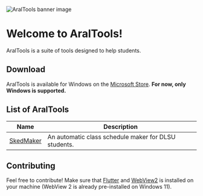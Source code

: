 <!--
 Copyright (C) 2023 Tudlang
 
 This file is part of AralTools.
 
 AralTools is free software: you can redistribute it and/or modify
 it under the terms of the GNU General Public License as published by
 the Free Software Foundation, either version 3 of the License, or
 (at your option) any later version.
 
 AralTools is distributed in the hope that it will be useful,
 but WITHOUT ANY WARRANTY; without even the implied warranty of
 MERCHANTABILITY or FITNESS FOR A PARTICULAR PURPOSE.  See the
 GNU General Public License for more details.
 
 You should have received a copy of the GNU General Public License
 along with AralTools.  If not, see <http://www.gnu.org/licenses/>.
-->
![AralTools banner image](https://github.com/tudlang/araltools/assets/69418786/7ccf6eb2-152b-468b-8f62-578360a73a28)
# Welcome to AralTools!
AralTools is a suite of tools designed to help students.

## Download
AralTools is available for Windows on the [Microsoft Store](https://www.microsoft.com/store/apps/9P7HM10PL0ZJ).
**For now, only Windows is supported.**

## List of AralTools
| Name | Description |
| --- | --- |
| [SkedMaker](./lib/araltools/skedmaker) | An automatic class schedule maker for DLSU students. |

## Contributing
Feel free to contribute! Make sure that [Flutter](https://flutter.dev) and [WebView2](https://developer.microsoft.com/en-us/microsoft-edge/webview2/) is installed on your machine (WebView 2 is already pre-installed on Windows 11). 

